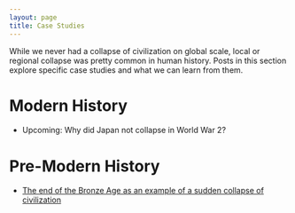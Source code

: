 ```yaml
---
layout: page
title: Case Studies
---
```


While we never had a collapse of civilization on global scale, local or regional collapse was pretty common in human history. Posts in this section explore specific case studies and what we can learn from them. 

# Modern History

* Upcoming: Why did Japan not collapse in World War 2?

# Pre-Modern History
* [The end of the Bronze Age as an example of a sudden collapse of civilization](https://florianjehn.github.io/Societal_Collapse/2020-10-28-bronze_age/)
